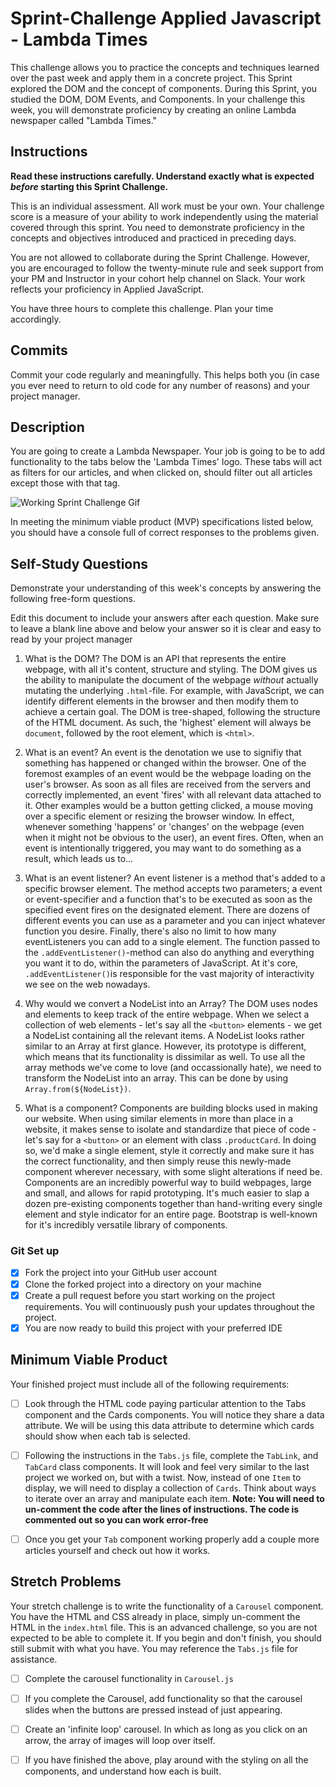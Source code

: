# Sprint-Challenge Applied Javascript - Lambda Times

This challenge allows you to practice the concepts and techniques learned over the past week and apply them in a concrete project. This Sprint explored the DOM and the concept of components. During this Sprint, you studied the DOM, DOM Events, and Components. In your challenge this week, you will demonstrate proficiency by creating an online Lambda newspaper called "Lambda Times."

## Instructions

**Read these instructions carefully. Understand exactly what is expected _before_ starting this Sprint Challenge.**

This is an individual assessment. All work must be your own. Your challenge score is a measure of your ability to work independently using the material covered through this sprint. You need to demonstrate proficiency in the concepts and objectives introduced and practiced in preceding days.

You are not allowed to collaborate during the Sprint Challenge. However, you are encouraged to follow the twenty-minute rule and seek support from your PM and Instructor in your cohort help channel on Slack. Your work reflects your proficiency in Applied JavaScript.

You have three hours to complete this challenge. Plan your time accordingly.

## Commits

Commit your code regularly and meaningfully. This helps both you (in case you ever need to return to old code for any number of reasons) and your project manager.

## Description

You are going to create a Lambda Newspaper. Your job is going to be to add functionality to the tabs below the 'Lambda Times' logo. These tabs will act as filters for our articles, and when clicked on, should filter out all articles except those with that tag.

![Working Sprint Challenge Gif](./Sprint-Challenge.gif 'Example of working project')

In meeting the minimum viable product (MVP) specifications listed below, you should have a console full of correct responses to the problems given.

## Self-Study Questions

Demonstrate your understanding of this week's concepts by answering the following free-form questions.

Edit this document to include your answers after each question. Make sure to leave a blank line above and below your answer so it is clear and easy to read by your project manager

1. What is the DOM?
The DOM is an API that represents the entire webpage, with all it's content, structure and styling. The DOM gives us the ability to manipulate the document of the webpage _without_ actually mutating the underlying `.html`-file. For example, with JavaScript, we can identify different elements in the browser and then modify them to achieve a certain goal. The DOM is tree-shaped, following the structure of the HTML document. As such, the 'highest' element will always be `document`, followed by the root element, which is `<html>`.

2. What is an event?
An event is the denotation we use to signifiy that something has happened or changed within the browser. One of the foremost examples of an event would be the webpage loading on the user's browser. As soon as all files are received from the servers and correctly implemented, an event 'fires' with all relevant data attached to it. Other examples would be a button getting clicked, a mouse moving over a specific element or resizing the browser window. In effect, whenever something 'happens' or 'changes' on the webpage (even when it might not be obvious to the user), an event fires.
Often, when an event is intentionally triggered, you may want to do something as a result, which leads us to...

3. What is an event listener?
An event listener is a method that's added to a specific browser element. The method accepts two parameters; a event or event-specifier and a function that's to be executed as soon as the specified event fires on the designated element. There are dozens of different events you can use as a parameter and you can inject whatever function you desire. Finally, there's also no limit to how many eventListeners you can add to a single element. The function passed to the `.addEventListener()`-method can also do anything and everything you want it to do, within the parameters of JavaScript. At it's core, `.addEventListener()`is responsible for the vast majority of interactivity we see on the web nowadays.

4. Why would we convert a NodeList into an Array?
The DOM uses nodes and elements to keep track of the entire webpage. When we select a collection of web elements - let's say all the `<button>` elements - we get a NodeList containing all the relevant items. A NodeList looks rather similar to an Array at first glance. However, its prototype is different, which means that its functionality is dissimilar as well. To use all the array methods we've come to love (and occassionally hate), we need to transform the NodeList into an array. This can be done by using `Array.from(${NodeList})`.

5. What is a component?
Components are building blocks used in making our website. When using similar elements in more than place in a website, it makes sense to isolate and standardize that piece of code - let's say for a `<button>` or an element with class `.productCard`. In doing so, we'd make a single element, style it correctly and make sure it has the correct functionality, and then simply reuse this newly-made component wherever necessary, with some slight alterations if need be. Components are an incredibly powerful way to build webpages, large and small, and allows for rapid prototyping. It's much easier to slap a dozen pre-existing components together than hand-writing every single element and style indicator for an entire page. Bootstrap is well-known for it's incredibly versatile library of components.

### Git Set up

* [x] Fork the project into your GitHub user account
* [x] Clone the forked project into a directory on your machine
* [x] Create a pull request before you start working on the project requirements.  You will continuously push your updates throughout the project.
* [x] You are now ready to build this project with your preferred IDE

## Minimum Viable Product

Your finished project must include all of the following requirements:

* [ ] Look through the HTML code paying particular attention to the Tabs component and the Cards components. You will notice they share a data attribute. We will be using this data attribute to determine which cards should show when each tab is selected.

* [ ] Following the instructions in the `Tabs.js` file, complete the `TabLink`, and `TabCard` class components. It will look and feel very similar to the last project we worked on, but with a twist. Now, instead of one `Item` to display, we will need to display a collection of `Cards`. Think about ways to iterate over an array and manipulate each item.  **Note: You will need to un-comment the code after the lines of instructions.  The code is commented out so you can work error-free**

* [ ] Once you get your `Tab` component working properly add a couple more articles yourself and check out how it works.

## Stretch Problems

Your stretch challenge is to write the functionality of a `Carousel` component. You have the HTML and CSS already in place, simply un-comment the HTML in the `index.html` file. This is an advanced challenge, so you are not expected to be able to complete it. If you begin and don't finish, you should still submit with what you have. You may reference the `Tabs.js` file for assistance.

* [ ] Complete the carousel functionality in `Carousel.js`

* [ ] If you complete the Carousel, add functionality so that the carousel slides when the buttons are pressed instead of just appearing.

* [ ] Create an 'infinite loop' carousel. In which as long as you click on an arrow, the array of images will loop over itself.

* [ ] If you have finished the above, play around with the styling on all the components, and understand how each is built.
